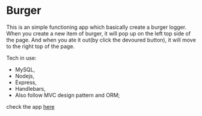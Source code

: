 # Burger

This is an simple functioning app which basically create a burger logger. 
When you create a new item of burger, it will pop up on the left top side of the page. 
And when you ate it out(by click the devoured button), it will move to the right top of the page.

Tech in use:
* MySQL, 
* Nodejs, 
* Express, 
* Handlebars,
* Also follow MVC design pattern and ORM; 

check the app [here](https://agile-ridge-45625.herokuapp.com/)
